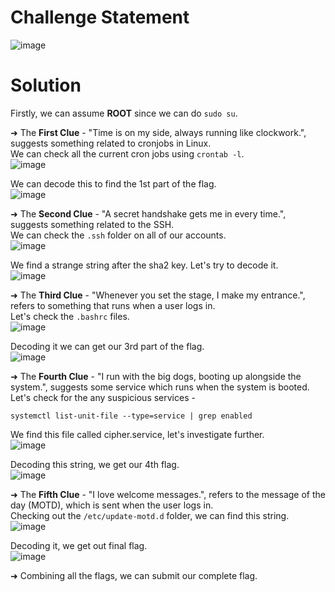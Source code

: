 # Challenge Statement
![image](https://github.com/user-attachments/assets/b64fbcc7-9ed4-4ed9-97b5-f10de1d75fff)

# Solution
Firstly, we can assume **ROOT** since we can do `sudo su`.  

➜ The **First Clue** - "Time is on my side, always running like clockwork.", suggests something related to cronjobs in Linux.  
We can check all the current cron jobs using `crontab -l`.  
![image](https://github.com/user-attachments/assets/ab4b2f85-1aa1-4415-abaa-e9dc5a97f9db)

We can decode this to find the 1st part of the flag.  
![image](https://github.com/user-attachments/assets/a08cc4e3-bdc9-424b-9552-9f74c8801d96)

➜ The **Second Clue** - "A secret handshake gets me in every time.", suggests something related to the SSH.  
We can check the `.ssh` folder on all of our accounts.  
![image](https://github.com/user-attachments/assets/e1b93c52-aacd-464c-bf5b-3a04bf92614c)

We find a strange string after the sha2 key. Let's try to decode it.  
![image](https://github.com/user-attachments/assets/55e23cc7-609e-45ed-88db-7b931d3f801f)

➜ The **Third Clue** - "Whenever you set the stage, I make my entrance.", refers to something that runs when a user logs in.  
Let's check the `.bashrc` files.  
![image](https://github.com/user-attachments/assets/fd5252f6-09fe-4adb-8e18-3ef1a4abba97)

Decoding it we can get our 3rd part of the flag.  
![image](https://github.com/user-attachments/assets/97c4ef48-0f10-4bef-bea5-0c1e7f091e51)

➜ The **Fourth Clue** - "I run with the big dogs, booting up alongside the system.", suggests some service which runs when the system is booted.
Let's check for the any suspicious services -
```
systemctl list-unit-file --type=service | grep enabled
```   
We find this file called cipher.service, let's investigate further.  
![image](https://github.com/user-attachments/assets/8f6d4267-9bae-4746-b915-f3d10db1df6a)

Decoding this string, we get our 4th flag.  
![image](https://github.com/user-attachments/assets/2fd973f7-891c-4f81-987d-9ed0f71c56ae)

➜ The **Fifth Clue** - "I love welcome messages.", refers to the message of the day (MOTD), which is sent when the user logs in.  
Checking out the `/etc/update-motd.d` folder, we can find this string.
![image](https://github.com/user-attachments/assets/fe43062e-fab5-4598-8417-b94d6472e1af)

Decoding it, we get out final flag.  
![image](https://github.com/user-attachments/assets/5c488015-34b1-4be5-a737-ab858087bace)

➜ Combining all the flags, we can submit our complete flag. 

